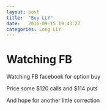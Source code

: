 ```yaml
---
layout: post
title:  "Buy LLY"
date:   2016-09-15 19:43:27
categories: Long LLY
---
```

# Watching FB
Watching FB facebook for option buy

Price some $120 calls and $114 puts

And hope for another little correction 
